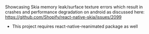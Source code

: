 Showcasing Skia memory leak/surface texture errors which result in crashes and performance degradation on android as discussed here: https://github.com/Shopify/react-native-skia/issues/2099

- This project requires react-native-reanimated package as well
